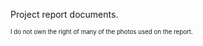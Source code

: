 Project report documents.

<sub><sup>I do not own the right of many of the photos used on the report.</sup></sub>
